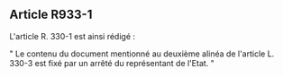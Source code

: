 Article R933-1
----
L'article R. 330-1 est ainsi rédigé :

" Le contenu du document mentionné au deuxième alinéa de l'article L. 330-3 est
fixé par un arrêté du représentant de l'Etat. "
